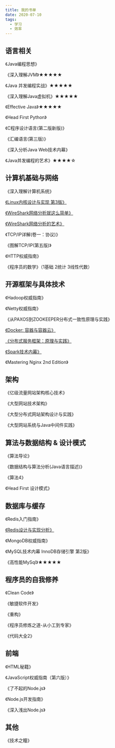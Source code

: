 ```yaml
---
title: 我的书单
date: 2020-07-10
tags:
  - 学习
  - 效率
---
```


## 语言相关

《Java编程思想》

《深入理解JVM》★★★★★

《Java 并发编程实战》★★★★★

《深入理解Java虚拟机》★★★★★

《Effective Java》★★★★★

《Head First Python》

《C程序设计语言(第二版新版)》

《汇编语言(第三版)》

《深入分析Java Web技术内幕》

《Java并发编程的艺术》★★★★☆

## 计算机基础与网络

《深入理解计算机系统》

[《Linux内核设计与实现 第3版》](http://book.douban.com/subject/6097773/)

[《WireShark网络分析就这么简单》](http://book.douban.com/subject/26268767/)

[《WireShark网络分析的艺术》](http://book.douban.com/subject/26710788/)

《TCP/IP详解(卷一：协议)》

《图解TCP/IP(第五版)》

《HTTP权威指南》

《程序员的数学》（1基础 2统计 3线性代数）

## 开源框架与具体技术

《Hadoop权威指南》

《Netty权威指南》

《从PAXOS到ZOOKEEPER分布式一致性原理与实践》

[《Docker: 容器与容器云》](http://book.douban.com/subject/26593175/)

[《分布式服务框架：原理与实践》](http://book.douban.com/subject/26702824/)

[《Spark技术内幕》](http://book.douban.com/subject/26649141/)

《Mastering Nginx 2nd Edition》

## 架构

《亿级流量网站架构核心技术》

《大型网站技术架构》

《大型分布式网站架构设计与实践》

《大型网站系统与Java中间件实践》

## 算法与数据结构 & 设计模式

《算法导论》

《数据结构与算法分析(Java语言描述)》

《算法4》

《Head First 设计模式》

## 数据库与缓存

《Redis入门指南》

[《Redis设计与实现分析》](http://book.douban.com/subject/25900156/)

《MongoDB权威指南》

《MySQL技术内幕 InnoDB存储引擎 第2版》

《高性能MySql》★★★★★

## 程序员的自我修养

《Clean Code》

《敏捷软件开发》

《重构》

《程序员修炼之道-从小工到专家》

《代码大全2》

## 前端

《HTML秘籍》

《JavaScript权威指南（第六版）》

《了不起的Node.js》

《Node.js开发指南》

《深入浅出Node.js》

## 其他

《技术之瞳》
